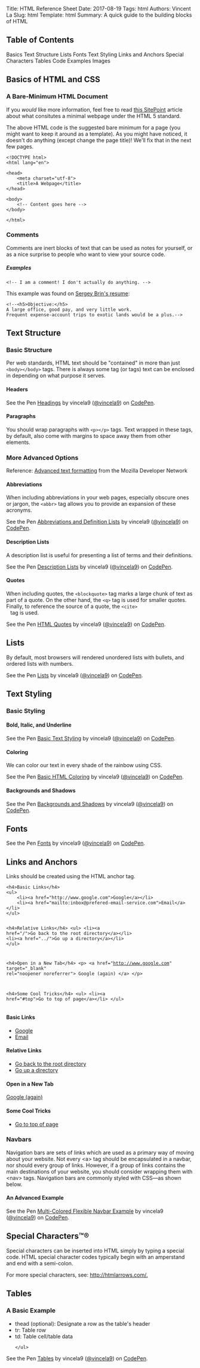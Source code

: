 Title: HTML Reference Sheet
Date: 2017-08-19
Tags: html
Authors: Vincent La
Slug: html
Template: html
Summary: A quick guide to the building blocks of HTML

<!--
  _______  _______  _            _______  _______  _             
(  ____ \(  ___  )( \           (  ____ )(  ___  )( \   |\     /|
| (    \/| (   ) || (           | (    )|| (   ) || (   ( \   / )
| |      | (___) || |           | (____)|| |   | || |    \ (_) / 
| |      |  ___  || |           |  _____)| |   | || |     \   /  
| |      | (   ) || |           | (      | |   | || |      ) (   
| (____/\| )   ( || (____/\     | )      | (___) || (____/\| |   
(_______/|/     \|(_______/     |/       (_______)(_______/\_/   
                                                              
 _______           _______  _        _______                  
(  ____ \|\     /|(  ____ \| \    /\(  ____ \                 
| (    \/| )   ( || (    \/|  \  / /| (    \/                 
| (_____ | |   | || |      |  (_/ / | (_____                  
(_____  )| |   | || |      |   _ (  (_____  )                 
      ) || |   | || |      |  ( \ \       ) |                 
/\____) || (___) || (____/\|  /  \ \/\____) |                 
\_______)(_______)(_______/|_/    \/\_______)                 
                                                              
                                                              
For more information, see: http://www.calpoly.edu/
Thank you to http://patorjk.com for allowing me to place this inspirational message.                                                              
 -->

<h2>Table of Contents</h3>
<nav id="toc">
    <a href="#basics">Basics</a>
    <a href="#text-struct">Text Structure</a>
    <a href="#list">Lists</a>
    <a href="#font">Fonts</a>
    <a href="#text-style">Text Styling</a>
    <a href="#link">Links and Anchors</a>
    <a href="#special-char">Special Characters</a>
    <a href="#table">Tables</a>
    <a href="#code">Code Examples</a>
    <a href="#image">Images</a>
</nav>


<section id="basics">    
<h2>Basics of HTML and CSS</h2>
<h3>A Bare-Minimum HTML Document</h3>
<p>If you <em>would</em> like more information, feel free to read <a href="https://www.sitepoint.com/a-minimal-html-document-html5-edition/">this SitePoint</a> article
about what consitutes a minimal webpage under the HTML 5 standard.</p>

<p>The above HTML code is the suggested bare minimum for a page (you might want to keep it around as a template).
As you might have noticed, it doesn't do anything (except change the page title)!
We'll fix that in the next few pages.</p>

<pre><code>&lt;!DOCTYPE html&gt;
&lt;html lang="en"&gt;

&lt;head&gt;
    &lt;meta charset="utf-8"&gt;
    &lt;title&gt;A Webpage&lt;/title&gt;
&lt;/head&gt;

&lt;body&gt;
    &lt;!-- Content goes here --&gt;
&lt;/body&gt;

&lt;/html&gt;</code></pre>

<h3>Comments</h3>
<p>Comments are inert blocks of text that can be used as notes for yourself, 
or as a nice surprise to people who want to view your source code.</p>

<h5>Examples</h5>
<pre><code>&lt;!-- I am a comment! I don't actually do anything. --&gt;</code></pre>

<p>This example was found on <a href="http://infolab.stanford.edu/~sergey/resume.html">Sergey Brin's resume</a>:
<pre><code>&lt;!--&lt;h5&gt;Objective:&lt;/h5&gt;
A large office, good pay, and very little work.
Frequent expense-account trips to exotic lands would be a plus.--&gt;</code></pre>
</section>


<section id="text-struct">
<h2>Text Structure</h2>
<h3>Basic Structure</h3>
<p>Per web standards, HTML text should be "contained" in more than just <code>&lt;body&gt;&lt;/body&gt;</code>
tags. There is always some tag (or tags) text can be enclosed in depending on what purpose it serves.</p>

<h4>Headers</h4>
<p data-height="370" data-theme-id="light" data-slug-hash="VpLjZM" data-default-tab="html,result" data-user="vincela9" data-embed-version="2" data-pen-title="Headings" class="codepen">See the Pen <a href="http://codepen.io/vincela9/pen/VpLjZM/">Headings</a> by vincela9 (<a href="http://codepen.io/vincela9">@vincela9</a>) on <a href="http://codepen.io">CodePen</a>.</p>
<script async src="https://production-assets.codepen.io/assets/embed/ei.js"></script>

<h4>Paragraphs</h4>
<p>You should wrap paragraphs with <code>&lt;p&gt;&lt;/p&gt;</code> tags.
Text wrapped in these tags, by default, also come with margins to space away them 
from other elements.</p>
</section>

<h3>More Advanced Options</h3>
<p>Reference: <a href="https://developer.mozilla.org/en-US/docs/Learn/HTML/Introduction_to_HTML/Advanced_text_formatting">Advanced text formatting</a> from the Mozilla Developer Network</p>

<h4>Abbreviations</h4>
<p>When including abbreviations in your web pages, especially obscure ones or jargon, the <code>&lt;abbr&gt;</code> tag allows you to provide an expansion of these acronyms.</p>
<p data-height="265" data-theme-id="light" data-slug-hash="WpvxXe" data-default-tab="html,result" data-user="vincela9" data-embed-version="2" data-pen-title="Abbreviations and Definition Lists" class="codepen">See the Pen <a href="http://codepen.io/vincela9/pen/WpvxXe/">Abbreviations and Definition Lists</a> by vincela9 (<a href="http://codepen.io/vincela9">@vincela9</a>) on <a href="http://codepen.io">CodePen</a>.</p>
<script async src="https://production-assets.codepen.io/assets/embed/ei.js"></script>

<h4>Description Lists</h4>
<p>A description list is useful for presenting a list of terms and their definitions.</p>
<p data-height="265" data-theme-id="light" data-slug-hash="wJaWPL" data-default-tab="html,result" data-user="vincela9" data-embed-version="2" data-pen-title="Description Lists" class="codepen">See the Pen <a href="http://codepen.io/vincela9/pen/wJaWPL/">Description Lists</a> by vincela9 (<a href="http://codepen.io/vincela9">@vincela9</a>) on <a href="http://codepen.io">CodePen</a>.</p>
<script async src="https://production-assets.codepen.io/assets/embed/ei.js"></script>

<h4>Quotes</h4>
<p>When including quotes, the <code>&lt;blockquote&gt;</code> tag marks a large
 chunk of text as part of a quote. On the other hand, the <code>&lt;q&gt;</code> tag
 is used for smaller quotes. Finally, to reference the source of a quote, the <code>&lt;cite&gt;
 </code> tag is used.</p>
<p data-height="394" data-theme-id="light" data-slug-hash="dvoXWd" data-default-tab="html,result" data-user="vincela9" data-embed-version="2" data-pen-title="HTML Quotes" class="codepen">See the Pen <a href="http://codepen.io/vincela9/pen/dvoXWd/">HTML Quotes</a> by vincela9 (<a href="http://codepen.io/vincela9">@vincela9</a>) on <a href="http://codepen.io">CodePen</a>.</p>
<script async src="https://production-assets.codepen.io/assets/embed/ei.js"></script>

<section id="list">
<h2>Lists</h2>
<p>By default, most browsers will rendered unordered lists with bullets,
and ordered lists with numbers.</p>
<p data-height="538" data-theme-id="light" data-slug-hash="EWjyxg" data-default-tab="html,result" data-user="vincela9" data-embed-version="2" data-pen-title="Lists" class="codepen">See the Pen <a href="http://codepen.io/vincela9/pen/EWjyxg/">Lists</a> by vincela9 (<a href="http://codepen.io/vincela9">@vincela9</a>) on <a href="http://codepen.io">CodePen</a>.</p>
<script async src="https://production-assets.codepen.io/assets/embed/ei.js"></script>
</section>

<section id="text-style">
<h2>Text Styling</h2>
<h3>Basic Styling</h3>
<h4>Bold, Italic, and Underline</h4>
<p data-height="509" data-theme-id="light" data-slug-hash="LWVZxO" data-default-tab="html,result" data-user="vincela9" data-embed-version="2" data-pen-title="Basic Text Styling" class="codepen">See the Pen <a href="http://codepen.io/vincela9/pen/LWVZxO/">Basic Text Styling</a> by vincela9 (<a href="http://codepen.io/vincela9">@vincela9</a>) on <a href="http://codepen.io">CodePen</a>.</p>
<script async src="https://production-assets.codepen.io/assets/embed/ei.js"></script>

<h4>Coloring</h4>
<p>We can color our text in every shade of the rainbow using CSS.</p>
<p data-height="333" data-theme-id="light" data-slug-hash="GWJZax" data-default-tab="html,result" data-user="vincela9" data-embed-version="2" data-pen-title="Basic HTML Coloring" class="codepen">See the Pen <a href="http://codepen.io/vincela9/pen/GWJZax/">Basic HTML Coloring</a> by vincela9 (<a href="http://codepen.io/vincela9">@vincela9</a>) on <a href="http://codepen.io">CodePen</a>.</p>
<script async src="https://production-assets.codepen.io/assets/embed/ei.js"></script>

<h4>Backgrounds and Shadows</h4>
<p data-height="265" data-theme-id="light" data-slug-hash="oZXxJZ" data-default-tab="html,result" data-user="vincela9" data-embed-version="2" data-pen-title="Backgrounds and Shadows" class="codepen">See the Pen <a href="http://codepen.io/vincela9/pen/oZXxJZ/">Backgrounds and Shadows</a> by vincela9 (<a href="http://codepen.io/vincela9">@vincela9</a>) on <a href="http://codepen.io">CodePen</a>.</p>
<script async src="https://production-assets.codepen.io/assets/embed/ei.js"></script>
</section>



<section id="font">
<h2>Fonts</h2>
<p data-height="265" data-theme-id="light" data-slug-hash="ZeGObb" data-default-tab="html,result" data-user="vincela9" data-embed-version="2" data-pen-title="Fonts" class="codepen">See the Pen <a href="http://codepen.io/vincela9/pen/ZeGObb/">Fonts</a> by vincela9 (<a href="http://codepen.io/vincela9">@vincela9</a>) on <a href="http://codepen.io">CodePen</a>.</p>
<script async src="https://production-assets.codepen.io/assets/embed/ei.js"></script>
</section>



<section id="link">
<h2>Links and Anchors</h2>
<p>Links should be created using the HTML anchor tag.</p>
<pre><code>&lt;h4&gt;Basic Links&lt;/h4&gt;
&lt;ul&gt;
    &lt;li&gt;&lt;a href="http://www.google.com"&gt;Google&lt;/a&gt;&lt;/li&gt;
    &lt;li&gt;&lt;a href="mailto:inbox@prefered-email-service.com"&gt;Email&lt;/a&gt;&lt;/li&gt;
&lt;/ul&gt;

&lt;h4&gt;Relative Links&lt;/h4&gt;
&lt;ul&gt;
    &lt;li&gt;&lt;a href="/"&gt;Go back to the root directory&lt;/a&gt;&lt;/li&gt;
    &lt;li&gt;&lt;a href="../"&gt;Go up a directory&lt;/a&gt;&lt;/li&gt;
&lt;/ul&gt;

&lt;h4&gt;Open in a New Tab&lt;/h4&gt;
&lt;p&gt;
    &lt;a
    href="http://www.google.com" target="_blank"
    rel="noopener noreferrer"&gt;
    Google (again)
    &lt;/a&gt;
&lt;/p&gt;

&lt;h4&gt;Some Cool Tricks&lt;/h4&gt;
&lt;ul&gt;
    &lt;li&gt;&lt;a href="#top"&gt;Go to top of page&lt;/a&gt;&lt;/li&gt;
&lt;/ul&gt;
</code></pre>

<h4>Basic Links</h4>
<ul>
    <li><a href="http://www.google.com">Google</a></li>
    <li><a href="mailto:inbox@prefered-email-service.com">Email</a></li>
</ul>

<h4>Relative Links</h4>
<ul>
    <li><a href="/">Go back to the root directory</a></li>
    <li><a href="../">Go up a directory</a></li>
</ul>

<h4>Open in a New Tab</h4>
<p>
    <a
    href="http://www.google.com" target="_blank"
    rel="noopener noreferrer">
    Google (again)
    </a>
</p>

<h4>Some Cool Tricks</h4>
<ul>
    <li><a href="#top">Go to top of page</a></li>
</ul>
</section>

<h3>Navbars</h3>
<p>Navigation bars are sets of links which are used as a primary way of moving about your website. Not every &lt;a&gt; tag should be encapsulated in a navbar, nor should every group of links. However, if a group of links contains the main destinations of your website, you should consider wrapping them with &lt;nav&gt; tags. Navigation bars are commonly styled with CSS&mdash;as shown below.</p>

<h4>An Advanced Example</h4>
<p data-height="265" data-theme-id="light" data-slug-hash="ZeGWaN" data-default-tab="html,result" data-user="vincela9" data-embed-version="2" data-pen-title="Multi-Colored Flexible Navbar Example" class="codepen">See the Pen <a href="https://codepen.io/vincela9/pen/ZeGWaN/">Multi-Colored Flexible Navbar Example</a> by vincela9 (<a href="http://codepen.io/vincela9">@vincela9</a>) on <a href="http://codepen.io">CodePen</a>.</p>
<script async src="https://production-assets.codepen.io/assets/embed/ei.js"></script>


<section id="special-char">
<h2>Special Characters&#8482;&reg;</h2>
<p>Special characters can be inserted into HTML simply by typing a special code.
HTML special character codes typically begin with an amperstand and end with a semi-colon.</p>
<p>For more special characters, see: <a href="http://htmlarrows.com/">http://htmlarrows.com/.</a>
        

</section>




<section id="table">
<h2>Tables</h2>
<h3>A Basic Example</h3>
<ul>
    <li>thead (optional): Designate a row as the table's header</li>
    <li>tr: Table row</li>
    <li>td: Table cell/table data</li>

    </ul>
</section>
<p data-height="265" data-theme-id="light" data-slug-hash="Mpweea" data-default-tab="html,result" data-user="vincela9" data-embed-version="2" data-pen-title="Tables" class="codepen">See the Pen <a href="http://codepen.io/vincela9/pen/Mpweea/">Tables</a> by vincela9 (<a href="http://codepen.io/vincela9">@vincela9</a>) on <a href="http://codepen.io">CodePen</a>.</p>
<script async src="https://production-assets.codepen.io/assets/embed/ei.js"></script>

<!--
<section id="code">
<h2>Code Examples</h2>
{#% eval_code filename="code.html" %#}
</section>
-->